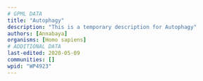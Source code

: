 ```yaml
---
# GPML DATA
title: "Autophagy"
description: "This is a temporary description for Autophagy"
authors: [Annabaya]
organisms: [Homo sapiens]
# ADDITIONAL DATA
last-edited: 2020-05-09
communities: []
wpid: "WP4923"
---
```

